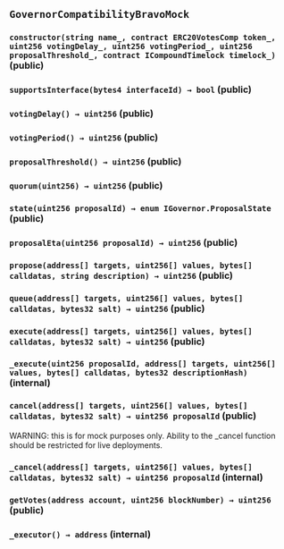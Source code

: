 ## `GovernorCompatibilityBravoMock`






### `constructor(string name_, contract ERC20VotesComp token_, uint256 votingDelay_, uint256 votingPeriod_, uint256 proposalThreshold_, contract ICompoundTimelock timelock_)` (public)





### `supportsInterface(bytes4 interfaceId) → bool` (public)





### `votingDelay() → uint256` (public)





### `votingPeriod() → uint256` (public)





### `proposalThreshold() → uint256` (public)





### `quorum(uint256) → uint256` (public)





### `state(uint256 proposalId) → enum IGovernor.ProposalState` (public)





### `proposalEta(uint256 proposalId) → uint256` (public)





### `propose(address[] targets, uint256[] values, bytes[] calldatas, string description) → uint256` (public)





### `queue(address[] targets, uint256[] values, bytes[] calldatas, bytes32 salt) → uint256` (public)





### `execute(address[] targets, uint256[] values, bytes[] calldatas, bytes32 salt) → uint256` (public)





### `_execute(uint256 proposalId, address[] targets, uint256[] values, bytes[] calldatas, bytes32 descriptionHash)` (internal)





### `cancel(address[] targets, uint256[] values, bytes[] calldatas, bytes32 salt) → uint256 proposalId` (public)

WARNING: this is for mock purposes only. Ability to the _cancel function should be restricted for live
deployments.



### `_cancel(address[] targets, uint256[] values, bytes[] calldatas, bytes32 salt) → uint256 proposalId` (internal)





### `getVotes(address account, uint256 blockNumber) → uint256` (public)





### `_executor() → address` (internal)









